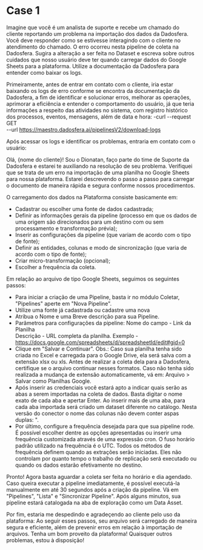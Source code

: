 # Case 1
Imagine que você é um analista de suporte e recebe um chamado do cliente reportando
um problema na importação dos dados da Dadosfera. Você deve responder como se
estivesse interagindo com o cliente no atendimento do chamado.
O erro ocorreu nesta pipeline de coleta na Dadosfera. Sugira a alteração a ser feita no
Dataset e escreva sobre outros cuidados que nosso usuário deve ter quando carregar
dados do Google Sheets para a plataforma. Utilize a documentação da Dadosfera para
entender como baixar os logs.

Primeiramente, antes de entrar em contato com o cliente, iria estar baixando os logs de erro conforme se encontra da documentação da Dadosfera, a fim de identificar e solucionar erros, melhorar as operações, aprimorar a eficiência e entender o comportamento do usuário, já que teria informações a respeito das atividades no sistema, com registro histórico dos processos, eventos, mensagens, além de data e hora: 
-curl --request GET \
     --url https://maestro.dadosfera.ai/pipelinesV2/download-logs

Após acessar os logs e identificar os problemas, entraria em contato com o usuário:

Olá, {nome do cliente}! Sou o Dionatan, faço parte do time de Suporte da Dadosfera e estarei te auxiliando na resolução de seu problema. Verifiquei que se trata de um erro na importação de uma planilha no Google Sheets para nossa plataforma. Estarei descrevendo o passo a passo para carregar o documento de maneira rápida e segura conforme nossos procedimentos.
 
 O carregamento dos dados na Plataforma consiste basicamente em:
* Cadastrar ou escolher uma fonte de dados cadastrada;
* Definir as informações gerais da pipeline (processo em que os dados de uma origem são direcionados para um destino com ou sem processamento e transformação prévia);
* Inserir as configurações da pipeline (que variam de acordo com o tipo de fonte);
* Definir as entidades, colunas e modo de sincronização (que varia de acordo com o tipo de fonte);
* Criar micro-transformação (opcional);
* Escolher a frequência da coleta.

Em relação ao arquivo de tipo Google Sheets, seguimos os seguintes passos:
* Para iniciar a criação de uma Pipeline, basta ir no módulo Coletar, "Pipelines" aperte em "Nova Pipeline".
* Utilize uma fonte já cadastrada ou cadastre uma nova
* Atribua o Nome e uma Breve descrição para sua Pipeline.
* Parâmetros para configurações da pipeline:
Nome do campo - Link da Planilha	
Descrição - URL completa da planilha.
Exemplo - https://docs.google.com/spreadsheets/d/spreadsheetId/edit#gid=0
* Clique em "Salvar e Continuar". Obs.: Caso sua planilha tenha sido criada no Excel e carregada para o Google Drive, ela será salva com a extensão xlsx ou xls. Antes de realizar a coleta dela para a Dadosfera, certifique se o arquivo continuar nesses formatos. Caso não tenha sido realizada a mudança de extensão automaticamente, vá em: Arquivo > Salvar como Planilhas Google.
* Após inserir as credenciais você estará apto a indicar quais serão as abas a serem importadas na coleta de dados. Basta digitar o nome exato de cada aba e apertar Enter.
Ao inserir mais de uma aba, para cada aba importada será criado um dataset diferente no catálogo. Nesta versão do conector o nome das colunas não devem conter aspas duplas: ". 
* Por último, configure a frequência desejada para que sua pipeline rode. É possível escolher dentre as opções apresentadas ou inserir uma frequência customizada através de uma expressão cron. 
O fuso horário padrão utilizado na frequência é o UTC. Todos os métodos de frequência definem quando as extrações serão iniciadas. Eles não controlam por quanto tempo o trabalho de replicação será executado ou quando os dados estarão efetivamente no destino.

Pronto! Agora basta aguardar a coleta ser feita no horário e dia agendado.
Caso queira executar a pipeline imediatamente, é possível executá-la manualmente em até 30 segundos após a criação da pipeline. Vá em "Pipelines", "Lista" e "Sincronizar Pipeline".
Após alguns minutos, sua pipeline estará catalogada na aba de exploração como um Data Asset.


Por fim, estaria me despedindo e agradeçendo ao cliente pelo uso da plataforma:
Ao seguir esses passos, seu arquivo será carregado de maneira segura e eficiente, além de prevenir erros em relação à importação de arquivos. Tenha um bom proveito da plataforma! Quaisquer outros problemas, estou à disposição! 




